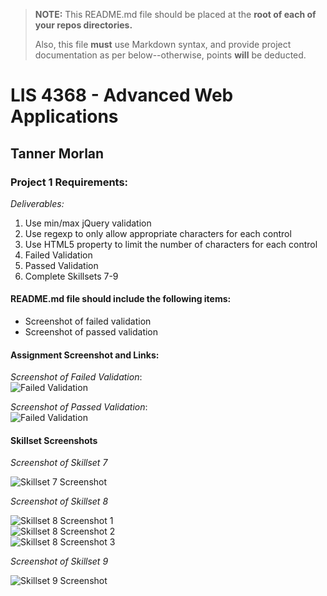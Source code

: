 > **NOTE:** This README.md file should be placed at the **root of each of your repos directories.**
>
>Also, this file **must** use Markdown syntax, and provide project documentation as per below--otherwise, points **will** be deducted.
>

# LIS 4368 - Advanced Web Applications

## Tanner Morlan

### Project 1 Requirements:

*Deliverables:*

1. Use min/max jQuery validation
1. Use regexp to only allow appropriate characters for each control
1. Use HTML5 property to limit the number of characters for each control
1. Failed Validation
1. Passed Validation
1. Complete Skillsets 7-9

#### README.md file should include the following items:

* Screenshot of failed validation
* Screenshot of passed validation


#### Assignment Screenshot and Links:
*Screenshot of Failed Validation*: <br />
![Failed Validation](img/failed-validation.png "Failed validation")

*Screenshot of Passed Validation*: <br />
![Failed Validation](img/passed-validation.png "Passed validation")

#### Skillset Screenshots

*Screenshot of Skillset 7*

![Skillset 7 Screenshot](img/skillset-7.png)

*Screenshot of Skillset 8*

![Skillset 8 Screenshot 1](img/skillset-8_1.png) <br />
![Skillset 8 Screenshot 2](img/skillset-8_2.png) <br />
![Skillset 8 Screenshot 3](img/skillset-8_3.png)

*Screenshot of Skillset 9*

![Skillset 9 Screenshot](img/skillset-9.png)